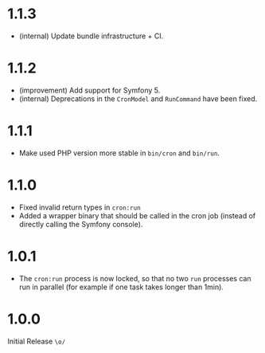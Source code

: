 1.1.3
=====

*   (internal) Update bundle infrastructure + CI.


1.1.2
=====

*   (improvement) Add support for Symfony 5.
*   (internal) Deprecations in the `CronModel` and `RunCommand` have been fixed.


1.1.1
=====

*   Make used PHP version more stable in `bin/cron` and `bin/run`.


1.1.0
=====

*   Fixed invalid return types in `cron:run`
*   Added a wrapper binary that should be called in the cron job (instead of directly calling the Symfony console).


1.0.1
=====

*   The `cron:run` process is now locked, so that no two `run` processes can run in parallel (for example if one task takes longer than 1min).


1.0.0
=====

Initial Release `\o/`
